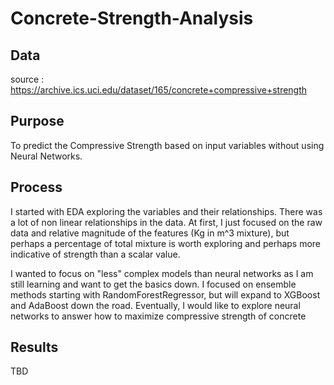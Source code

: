 # Concrete-Strength-Analysis

## Data
source : https://archive.ics.uci.edu/dataset/165/concrete+compressive+strength

## Purpose
To predict the Compressive Strength based on input variables without using Neural Networks.

## Process

I started with EDA exploring the variables and their relationships. There was a lot of non linear relationships in the data.
At first, I just focused on the raw data and relative magnitude of the features (Kg in m^3 mixture), but perhaps a percentage of total mixture is worth exploring and perhaps more indicative of strength than a scalar value.

I wanted to focus on "less" complex models than neural networks as I am still learning and want to get the basics down. I focused on ensemble methods starting with RandomForestRegressor, but will expand to XGBoost and AdaBoost down the road. Eventually, I would like to explore neural networks to answer how to maximize compressive strength of concrete



## Results
TBD
